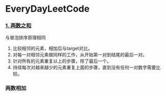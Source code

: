# EveryDayLeetCode



### [1. 两数之和](https://leetcode-cn.com/problems/two-sum/)

与冒泡排序原理相同

1. 比较相邻的元素，相加后与target对比。
2. 对每一对相邻元素做同样的工作，从开始第一对到结尾的最后一对。 
3. 针对所有的元素重复以上的步骤，除了最后一个。
4. 持续每次对越来越少的元素重复上面的步骤，直到没有任何一对数字需要比较。

### 两数相加